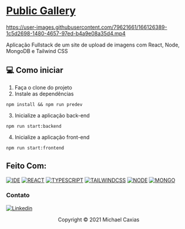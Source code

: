 
# [Public Gallery](https://public-gallery-dusky.vercel.app)

https://user-images.githubusercontent.com/79621661/166126389-1c5d2698-1480-4657-97ed-b4a9e08a35d4.mp4

Aplicação Fullstack de um site de upload de imagens com React, Node, MongoDB e Tailwind CSS

## 💻 Como iniciar

1. Faça o clone do projeto
2. Instale as dependências
```shell
npm install && npm run predev
```
3. Inicialize a aplicação back-end
```shell
npm run start:backend
```
4. Inicialize a aplicação front-end
```shell
npm run start:frontend
```

## Feito Com:
[![IDE](https://img.shields.io/badge/Visual_studio_code-0078D4?style=for-the-badge&logo=visual%20studio%20code&logoColor=white)](https://code.visualstudio.com/)
[![REACT](https://img.shields.io/badge/ReactJs-20232A?style=for-the-badge&logo=react&logoColor=61DAFB)](https://developer.mozilla.org/pt-BR/docs/Web/React)
[![TYPESCRIPT](https://img.shields.io/badge/TypeScript-007ACC?style=for-the-badge&logo=typescript&logoColor=white)](https://www.typescriptlang.org/)
[![TAILWINDCSS](https://img.shields.io/badge/Tailwind_CSS-38B2AC?style=for-the-badge&logo=tailwind-css&logoColor=white)](https://tailwindui.com/)
[![NODE](https://img.shields.io/badge/Node.js-339933?style=for-the-badge&logo=nodedotjs&logoColor=white)](https://nodejs.org/)
[![MONGO](https://img.shields.io/badge/MongoDB-4EA94B?style=for-the-badge&logo=mongodb&logoColor=white)](https://mongodb.com/)


### Contato

[![Linkedin](https://img.shields.io/badge/LinkedIn-0077B5?style=for-the-badge&logo=linkedin&logoColor=white)](https://www.linkedin.com/in/michaelcaxias/)

<p align="center">Copyright © 2021 Michael Caxias</p>
